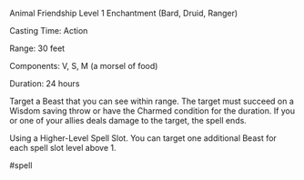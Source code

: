 Animal Friendship
Level 1 Enchantment (Bard, Druid, Ranger)

Casting Time: Action

Range: 30 feet

Components: V, S, M (a morsel of food)

Duration: 24 hours

Target a Beast that you can see within range. The target must succeed on a Wisdom saving throw or have the Charmed condition for the duration. If you or one of your allies deals damage to the target, the spell ends.

Using a Higher-Level Spell Slot. You can target one additional Beast for each spell slot level above 1.

#spell